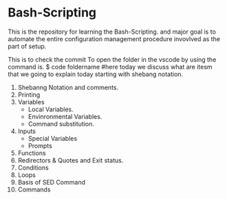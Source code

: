 # Bash-Scripting
This is the repository for learning the Bash-Scripting. and major goal is to automate the entire configuration management procedure  invovlved as the part of setup.

This is to check the commit
To open the folder in the vscode by using the command is.
$ code foldername
#here today we discuss what are itesm that we going to explain today starting with shebang notation.

 1. Shebanng Notation and comments.
 2. Printing
 3. Variables
    - Local Variables.
    - Envinronmental Variables.
    - Command substitution.
4. Inputs
    - Special Variables
    - Prompts
5. Functions
6. Redirectors & Quotes and Exit status.
7. Conditions
8. Loops
9. Basis of SED Command
10. Commands 

